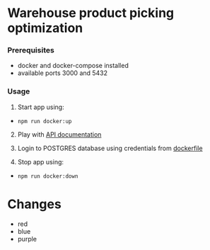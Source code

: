 # Warehouse product picking optimization

### Prerequisites

- docker and docker-compose installed
- available ports 3000 and 5432

### Usage

1. Start app using:

- `npm run docker:up`

2. Play with [API documentation](http://localhost:3000/api)

3. Login to POSTGRES database using credentials from [dockerfile](./db/Dockerfile)

4. Stop app using:

- `npm run docker:down`

# Changes

- red
- blue
- purple
